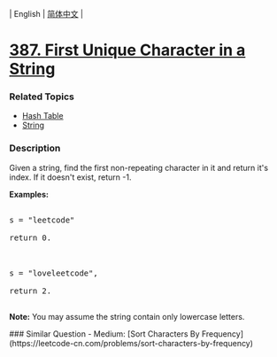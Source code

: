 | English | [简体中文](README.md) |

# [387. First Unique Character in a String](https://leetcode-cn.com/problems/first-unique-character-in-a-string)
 ### Related Topics
 - [Hash Table](https://leetcode-cn.com/tag/hash-table)
 - [String](https://leetcode-cn.com/tag/string)

 ### Description
<p>
Given a string, find the first non-repeating character in it and return it's index. If it doesn't exist, return -1.
</p>
<p><b>Examples:</b>
<pre>
s = "leetcode"
return 0.

s = "loveleetcode",
return 2.
</pre>
</p>

<p>
<b>Note:</b> You may assume the string contain only lowercase letters.
</p>
 ### Similar Question
 - Medium:	[Sort Characters By Frequency](https://leetcode-cn.com/problems/sort-characters-by-frequency) 
